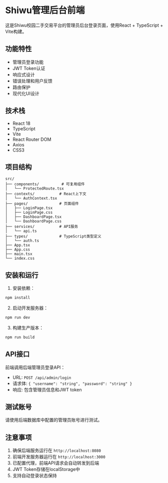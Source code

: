 # Shiwu管理后台前端

这是Shiwu校园二手交易平台的管理员后台登录页面，使用React + TypeScript + Vite构建。

## 功能特性

- 管理员登录功能
- JWT Token认证
- 响应式设计
- 错误处理和用户反馈
- 路由保护
- 现代化UI设计

## 技术栈

- React 18
- TypeScript
- Vite
- React Router DOM
- Axios
- CSS3

## 项目结构

```
src/
├── components/          # 可复用组件
│   └── ProtectedRoute.tsx
├── contexts/           # React上下文
│   └── AuthContext.tsx
├── pages/              # 页面组件
│   ├── LoginPage.tsx
│   ├── LoginPage.css
│   ├── DashboardPage.tsx
│   └── DashboardPage.css
├── services/           # API服务
│   └── api.ts
├── types/              # TypeScript类型定义
│   └── auth.ts
├── App.tsx
├── App.css
├── main.tsx
└── index.css
```

## 安装和运行

1. 安装依赖：
```bash
npm install
```

2. 启动开发服务器：
```bash
npm run dev
```

3. 构建生产版本：
```bash
npm run build
```

## API接口

前端调用后端管理员登录API：
- URL: `POST /api/admin/login`
- 请求体: `{ "username": "string", "password": "string" }`
- 响应: 包含管理员信息和JWT token

## 测试账号

请使用后端数据库中配置的管理员账号进行测试。

## 注意事项

1. 确保后端服务运行在 `http://localhost:8080`
2. 前端开发服务器运行在 `http://localhost:3000`
3. 已配置代理，前端API请求会自动转发到后端
4. JWT Token存储在localStorage中
5. 支持自动登录状态保持
